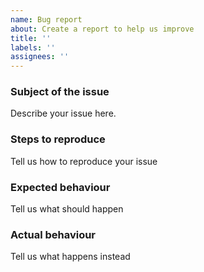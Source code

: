 ```yaml
---
name: Bug report
about: Create a report to help us improve
title: ''
labels: ''
assignees: ''
---
```


### Subject of the issue
Describe your issue here.

### Steps to reproduce
Tell us how to reproduce your issue

### Expected behaviour
Tell us what should happen

### Actual behaviour
Tell us what happens instead
